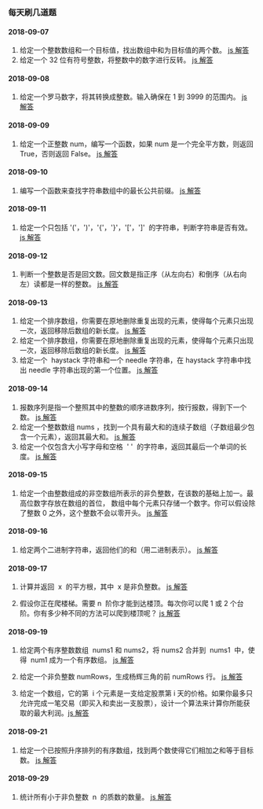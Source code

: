 ### 每天刷几道题

#### 2018-09-07

1. 给定一个整数数组和一个目标值，找出数组中和为目标值的两个数。
   [js 解答](https://github.com/homobulla/algorithm/blob/master/1.two-sum.js)
2. 给定一个 32 位有符号整数，将整数中的数字进行反转。
   [js 解答](https://github.com/homobulla/algorithm/blob/master/2.reverse-integer.js)

#### 2018-09-08

1. 给定一个罗马数字，将其转换成整数。输入确保在 1 到 3999 的范围内。
   [js 解答](https://github.com/homobulla/algorithm/blob/master/13.roman-to-integer.js)

#### 2018-09-09

1. 给定一个正整数 num，编写一个函数，如果 num 是一个完全平方数，则返回 True，否则返回 False。
   [js 解答](https://github.com/homobulla/algorithm/blob/master/isPerfectSquare.js)

#### 2018-09-10

1. 编写一个函数来查找字符串数组中的最长公共前缀。
   [js 解答](https://github.com/homobulla/algorithm/blob/master/14.longest-common-prefix.js)

#### 2018-09-11

1. 给定一个只包括 '('，')'，'{'，'}'，'['，']'  的字符串，判断字符串是否有效。
   [js 解答](https://github.com/homobulla/algorithm/blob/master/20.valid-parentheses.js)

#### 2018-09-12

1. 判断一个整数是否是回文数。回文数是指正序（从左向右）和倒序（从右向左）读都是一样的整数。
   [js 解答](https://github.com/homobulla/algorithm/blob/master/9.palindrome-number.js)

#### 2018-09-13

1. 给定一个排序数组，你需要在原地删除重复出现的元素，使得每个元素只出现一次，返回移除后数组的新长度。
   [js 解答](https://github.com/homobulla/algorithm/blob/master/26.remove-duplicates-from-sorted-array.js)
2. 给定一个排序数组，你需要在原地删除重复出现的元素，使得每个元素只出现一次，返回移除后数组的新长度。
   [js 解答](https://github.com/homobulla/algorithm/blob/master/27.remove-element.js)
3. 给定一个  haystack 字符串和一个 needle 字符串，在 haystack 字符串中找出 needle 字符串出现的第一个位置。
   [js 解答](https://github.com/homobulla/algorithm/blob/master/28.implement-strstr.js)

#### 2018-09-14

1. 报数序列是指一个整照其中的整数的顺序进数序列，按行报数，得到下一个数。
   [js 解答](https://github.com/homobulla/algorithm/blob/master/38.count-and-say.js)
2. 给定一个整数数组 nums ，找到一个具有最大和的连续子数组（子数组最少包含一个元素），返回其最大和。
   [js 解答](https://github.com/homobulla/algorithm/blob/master/53.maximum-subarray.js)
3. 给定一个仅包含大小写字母和空格  ' '  的字符串，返回其最后一个单词的长度。
   [js 解答](https://github.com/homobulla/algorithm/blob/master/58.length-of-last-word.js)

#### 2018-09-15

1. 给定一个由整数组成的非空数组所表示的非负整数，在该数的基础上加一。最高位数字存放在数组的首位， 数组中每个元素只存储一个数字。你可以假设除了整数 0 之外，这个整数不会以零开头。
   [js 解答](https://github.com/homobulla/algorithm/blob/master/66.js)

#### 2018-09-16

1. 给定两个二进制字符串，返回他们的和（用二进制表示）。
   [js 解答](https://github.com/homobulla/algorithm/blob/master/67.js)

#### 2018-09-17

1. 计算并返回  x  的平方根，其中  x 是非负整数。
   [js 解答](https://github.com/homobulla/algorithm/blob/master/69.sqrtx.js)

2. 假设你正在爬楼梯。需要 n  阶你才能到达楼顶。每次你可以爬 1 或 2 个台阶。你有多少种不同的方法可以爬到楼顶呢？
   [js 解答](https://github.com/homobulla/algorithm/blob/master/70.climbing-stairs.js)

#### 2018-09-19

1. 给定两个有序整数数组  nums1 和 nums2，将 nums2 合并到  nums1  中，使得  num1 成为一个有序数组。
   [js 解答](https://github.com/homobulla/algorithm/blob/master/88.merge-sorted-array.sqrtx.js)

2. 给定一个非负整数 numRows，生成杨辉三角的前 numRows 行。
   [js 解答](https://github.com/homobulla/algorithm/blob/master/118.pascals-triangle.js)
3. 给定一个数组，它的第  i 个元素是一支给定股票第 i 天的价格。如果你最多只允许完成一笔交易（即买入和卖出一支股票），设计一个算法来计算你所能获取的最大利润。[js 解答](https://github.com/homobulla/algorithm/blob/master/121.best-time-to-buy-and-sell-stock.js)

#### 2018-09-21

1. 给定一个已按照升序排列的有序数组，找到两个数使得它们相加之和等于目标数。
   [js 解答](https://github.com/homobulla/algorithm/blob/master/167.two-sum-ii-input-array-is-sorted.js)

#### 2018-09-29

1. 统计所有小于非负整数  n  的质数的数量。
   [js 解答](https://github.com/homobulla/algorithm/blob/master/204.count-primes.js)
